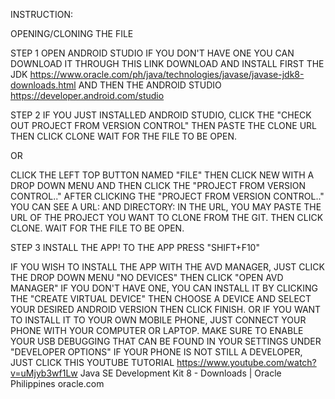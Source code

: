 

INSTRUCTION:

OPENING/CLONING THE FILE

STEP 1 OPEN ANDROID STUDIO IF YOU DON'T HAVE ONE YOU CAN DOWNLOAD IT THROUGH THIS LINK DOWNLOAD AND INSTALL FIRST THE JDK https://www.oracle.com/ph/java/technologies/javase/javase-jdk8-downloads.html AND THEN THE ANDROID STUDIO https://developer.android.com/studio

STEP 2 IF YOU JUST INSTALLED ANDROID STUDIO, CLICK THE "CHECK OUT PROJECT FROM VERSION CONTROL" THEN PASTE THE CLONE URL THEN CLICK CLONE WAIT FOR THE FILE TO BE OPEN.

OR

CLICK THE LEFT TOP BUTTON NAMED "FILE" THEN CLICK NEW WITH A DROP DOWN MENU AND THEN CLICK THE "PROJECT FROM VERSION CONTROL.." AFTER CLICKING THE "PROJECT FROM VERSION CONTROL.." YOU CAN SEE A URL: AND DIRECTORY: IN THE URL, YOU MAY PASTE THE URL OF THE PROJECT YOU WANT TO CLONE FROM THE GIT. THEN CLICK CLONE. WAIT FOR THE FILE TO BE OPEN.

STEP 3 INSTALL THE APP! TO THE APP PRESS "SHIFT+F10"

IF YOU WISH TO INSTALL THE APP WITH THE AVD MANAGER, JUST CLICK THE DROP DOWN MENU "NO DEVICES" THEN CLICK "OPEN AVD MANAGER" IF YOU DON'T HAVE ONE, YOU CAN INSTALL IT BY CLICKING THE "CREATE VIRTUAL DEVICE" THEN CHOOSE A DEVICE AND SELECT YOUR DESIRED ANDROID VERSION THEN CLICK FINISH. OR IF YOU WANT TO INSTALL IT TO YOUR OWN MOBILE PHONE, JUST CONNECT YOUR PHONE WITH YOUR COMPUTER OR LAPTOP. MAKE SURE TO ENABLE YOUR USB DEBUGGING THAT CAN BE FOUND IN YOUR SETTINGS UNDER "DEVELOPER OPTIONS" IF YOUR PHONE IS NOT STILL A DEVELOPER, JUST CLICK THIS YOUTUBE TUTORIAL https://www.youtube.com/watch?v=uMjyb3wf1Lw
Java SE Development Kit 8 - Downloads | Oracle Philippines
oracle.com
